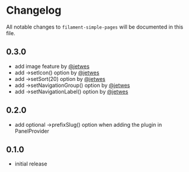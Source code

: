 # Changelog

All notable changes to `filament-simple-pages` will be documented in this file.

## 0.3.0
- add image feature by [@jetwes](https://github.com/jetwes)
- add ->setIcon() option by [@jetwes](https://github.com/jetwes)
- add ->setSort(20) option by [@jetwes](https://github.com/jetwes)
- add ->setNavigationGroup() option by [@jetwes](https://github.com/jetwes)
- add ->setNavigationLabel() option by [@jetwes](https://github.com/jetwes)

## 0.2.0
- add optional ->prefixSlug() option when adding the plugin in PanelProvider

## 0.1.0

- initial release
